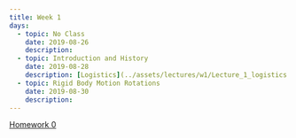 ```yaml
---
title: Week 1
days:
  - topic: No Class
    date: 2019-08-26
    description: 
  - topic: Introduction and History
    date: 2019-08-28
    description: [Logistics](../assets/lectures/w1/Lecture_1_logistics.pdf) [History - overview pt1](../assets/lectures/w1/Lecture_1_History_MLS_Chap1_pt1.pdf) [History - overview pt2](../assets/lectures/w1/Lecture_1_History_MLS_Chap1_pt2.pdf) [History - telesurgery](../assets/lectures/w1/Lecture_1_telesurgery.pdf) [History - UAVs](../assets/lectures/w1/Lecture_1_Aerobotics)
  - topic: Rigid Body Motion Rotations
    date: 2019-08-30
    description: 
---
```

[Homework 0](../assets/hw/hw0.ipynb)

